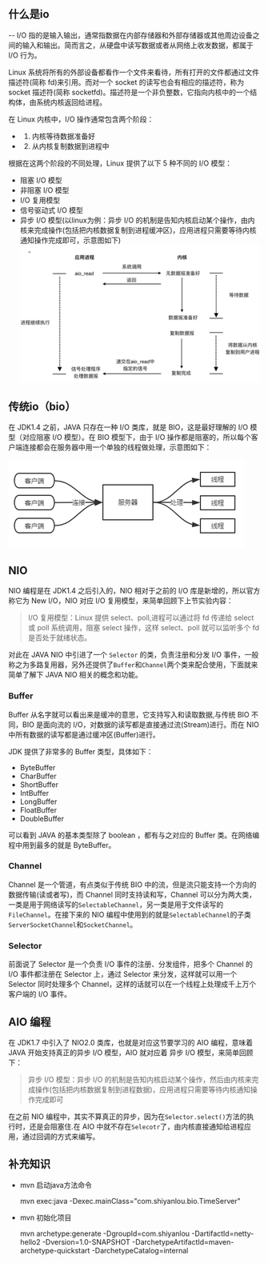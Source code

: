## 什么是io

-- I/O 指的是输入输出，通常指数据在内部存储器和外部存储器或其他周边设备之间的输入和输出。简而言之，从硬盘中读写数据或者从网络上收发数据，都属于 I/O 行为。

Linux 系统将所有的外部设备都看作一个文件来看待，所有打开的文件都通过文件描述符(简称 fd)来引用。而对一个 socket 的读写也会有相应的描述符，称为 socket 描述符(简称 socketfd)。描述符是一个非负整数，它指向内核中的一个结构体，由系统内核返回给进程。

在 Linux 内核中，I/O 操作通常包含两个阶段：

- 1. 内核等待数据准备好
- 2. 从内核复制数据到进程中

根据在这两个阶段的不同处理，Linux 提供了以下 5 种不同的 I/O 模型：

- 阻塞 I/O 模型
- 非阻塞 I/O 模型
- I/O 复用模型
- 信号驱动式 I/O 模型
- 异步 I/O 模型(以linux为例：异步 I/O 的机制是告知内核启动某个操作，由内核来完成操作(包括把内核数据复制到进程缓冲区)，应用进程只需要等待内核通知操作完成即可，示意图如下)
![异步io模型](异步io模型.png)
## 传统io（bio）

在 JDK1.4 之前，JAVA 只存在一种 I/O 类库，就是 BIO，这是最好理解的 I/O 模型（对应阻塞 I/O 模型）。在 BIO 模型下，由于 I/O 操作都是阻塞的，所以每个客户端连接都会在服务器中用一个单独的线程做处理，示意图如下：

![传统io](传统io.png)

## NIO

NIO 编程是在 JDK1.4 之后引入的，NIO 相对于之前的 I/O 库是新增的，所以官方称它为 New I/O，NIO 对应 I/O 复用模型，来简单回顾下上节实验内容：

> I/O 复用模型：Linux 提供 select、poll,进程可以通过将 fd 传递给 select 或 poll 系统调用，阻塞 select 操作，这样 select、poll 就可以监听多个 fd 是否处于就绪状态。

对此在 JAVA NIO 中引进了一个 `Selector` 的类，负责注册和分发 I/O 事件，一般称之为多路复用器，另外还提供了`Buffer`和`Channel`两个类来配合使用，下面就来简单了解下 JAVA NIO 相关的概念和功能。

### Buffer

Buffer 从名字就可以看出来是缓冲的意思，它支持写入和读取数据,与传统 BIO 不同，BIO 是面向流的 I/O，对数据的读写都是直接通过流(Stream)进行。而在 NIO 中所有数据的读写都是通过缓冲区(Buffer)进行。

JDK 提供了非常多的 Buffer 类型，具体如下：

- ByteBuffer
- CharBuffer
- ShortBuffer
- IntBuffer
- LongBuffer
- FloatBuffer
- DoubleBuffer

可以看到 JAVA 的基本类型除了 boolean ，都有与之对应的 Buffer 类。在网络编程中用到最多的就是 ByteBuffer。

### Channel

Channel 是一个管道，有点类似于传统 BIO 中的流，但是流只能支持一个方向的数据传输(读或者写)，而 Channel 同时支持读和写，Channel 可以分为两大类，一类是用于网络读写的`SelectableChannel`，另一类是用于文件读写的`FileChannel`。在接下来的 NIO 编程中使用到的就是`SelectableChannel`的子类`ServerSocketChannel`和`SocketChannel`。

### Selector

前面说了 Selector 是一个负责 I/O 事件的注册、分发组件，把多个 Channel 的 I/O 事件都注册在 Selector 上，通过 Selector 来分发，这样就可以用一个 Selector 同时处理多个 Channel，这样的话就可以在一个线程上处理成千上万个客户端的 I/O 事件。

## AIO 编程

在 JDK1.7 中引入了 NIO2.0 类库，也就是对应这节要学习的 AIO 编程，意味着 JAVA 开始支持真正的异步 I/O 模型，AIO 就对应着 异步 I/O 模型，来简单回顾下：

> 异步 I/O 模型：异步 I/O 的机制是告知内核启动某个操作，然后由内核来完成操作(包括把内核数据复制到进程数据)，应用进程只需要等待内核通知操作完成即可

在之前 NIO 编程中，其实不算真正的异步，因为在`Selector.select()`方法的执行时，还是会阻塞住.在 AIO 中就不存在`Selecotr`了，由内核直接通知给进程应用，通过回调的方式来编写。



## 补充知识

* mvn 启动java方法命令

  mvn exec:java -Dexec.mainClass="com.shiyanlou.bio.TimeServer"

* mvn 初始化项目

  mvn archetype:generate -DgroupId=com.shiyanlou -DartifactId=netty-hello2 -Dversion=1.0-SNAPSHOT -DarchetypeArtifactId=maven-archetype-quickstart -DarchetypeCatalog=internal





